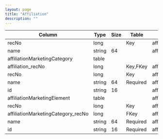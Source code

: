 ```yaml
---
layout: page
title: "Affiliation"
description: ""
---
```




| Column | Type | Size | Table | Description |
| ------ | ---- | ---- | ----- | ----------- |
| recNo | long |  | Key | affiliation | 
| name | string | 64 |  | affiliation | 
| affiliationMarketingCategory  | table |  |  |  | 
| affiliation_recNo | long |  | Key,FKey | affiliationMarketingCategory | 
| recNo | long |  | Key | affiliationMarketingCategory | 
| name | string | 64 | Required | affiliationMarketingCategory | 
| id | string | 16 |  | affiliationMarketingCategory | 
| affiliationMarketingElement  | table |  |  | affiliation | 
| recNo | long |  | Key | affiliationMarketingElement | 
| affiliationMarketingCategory_recNo | long |  | FKey | affiliationMarketingElement | 
| name | string | 64 | Required | affiliationMarketingElement | 
| id | string | 16 | Required | affiliationMarketingElement | 


